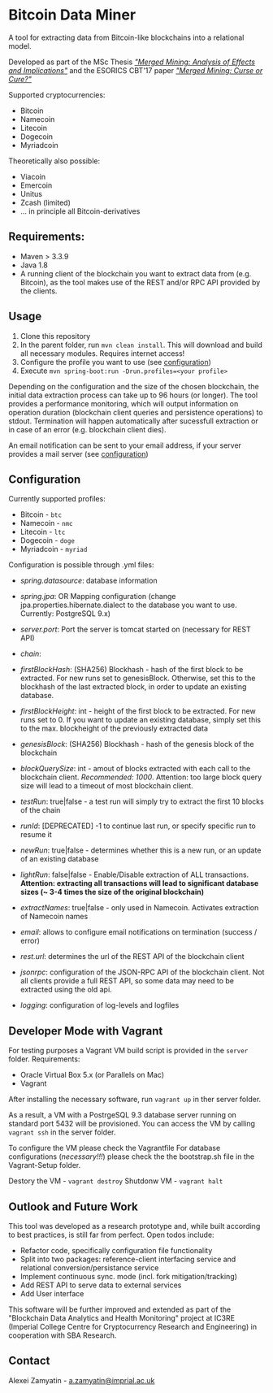 # Bitcoin Data Miner

A tool for extracting data from Bitcoin-like blockchains into a relational model. 

Developed as part of the MSc Thesis <a target=__blank href="http://repositum.tuwien.ac.at/obvutwhs/download/pdf/2315652"> _"Merged Mining: Analysis of Effects and Implications"_</a> and the ESORICS CBT'17 paper <a target=__blank href="https://eprint.iacr.org/2017/791.pdf" >_"Merged Mining: Curse or Cure?"_</a>

Supported cryptocurrencies:
+ Bitcoin
+ Namecoin
+ Litecoin
+ Dogecoin
+ Myriadcoin

Theoretically also possible:
+ Viacoin
+ Emercoin
+ Unitus
+ Zcash (limited)
+ ... in principle all Bitcoin-derivatives

## Requirements:

+ Maven > 3.3.9
+ Java 1.8
+ A running client of the blockchain you want to extract data from (e.g. Bitcoin), as the tool makes use of the REST and/or RPC API provided by the clients.


## Usage

1. Clone this repository
2. In the parent folder, run ``` mvn clean install ```. This will download and build all necessary modules. Requires internet access!
3. Configure the profile you want to use (see [configuration](#configuration))
4. Execute ``` mvn spring-boot:run -Drun.profiles=<your profile> ```

Depending on the configuration and the size of the chosen blockchain, the initial data extraction process can take up to 96 hours (or longer).
The tool provides a performance monitoring, which will output information on operation duration (blockchain client queries and persistence operations) to stdout. 
Termination will happen automatically after sucessfull extraction or in case of an error (e.g. blockchain client dies). 

An email notification can be sent to your email address, if your server provides a mail server (see [configuration](#configuration))

## Configuration
Currently supported profiles: 

+ Bitcoin - ```btc```
+ Namecoin - ```nmc```
+ Litecoin - ```ltc```
+ Dogecoin - ```doge```
+ Myriadcoin - ```myriad```

Configuration is possible through .yml files:
+ *spring.datasource*: database information
+ *spring.jpa*: OR Mapping configuration (change jpa.properties.hibernate.dialect to the database you want to use. Currently: PostgreSQL 9.x)
+ *server.port*: Port the server is tomcat started on (necessary for REST API)
+ *chain*:
 + *firstBlockHash*: (SHA256) Blockhash - hash of the first block to be extracted. For new runs set to genesisBlock. Otherwise, set this to the blockhash of the last extracted block, in order to update an existing database.
 + *firstBlockHeight*: int - height of the first block to be extracted. For new runs set to 0. If you want to update an existing database, simply set this to the max. blockheight of the previously extracted data
 + *genesisBlock*: (SHA256) Blockhash - hash of the genesis block of the blockchain
 + *blockQuerySize*: int - amout of blocks extracted with each call to the blockchain client. *Recommended: 1000*. Attention: too large block query size will lead to a timeout of most blockchain client. 
 + *testRun*: true|false - a test run will simply try to extract the first 10 blocks of the chain
 + *runId*: [DEPRECATED] -1 to continue last run, or specify specific run to resume it 
 + *newRun*: true|false - determines whether this is a new run, or an update of an existing database
 + *lightRun*: false|false - Enable/Disable extraction of ALL transactions. **Attention: extracting all transactions will lead to significant database sizes (~ 3-4 times the size of the original blockchain)**
 + *extractNames*: true|false - only used in Namecoin. Activates extraction of Namecoin names

+ *email*: allows to configure email notifications on termination (success / error)
+ *rest.url*: determines the url of the REST API of the blockchain client
+ *jsonrpc*: configuration of the JSON-RPC API of the blockchain client. Not all clients provide a full REST API, so some data may need to be extracted using the old api.
+ *logging*: configuration of log-levels and logfiles

## Developer Mode with Vagrant
For testing purposes a Vagrant VM build script is provided in the ```server``` folder. 
Requirements: 
+ Oracle Virtual Box 5.x (or Parallels on Mac)
+ Vagrant

After installing the necessary software, run ```vagrant up``` in ther server folder. 

As a result, a VM with a PostrgeSQL 9.3 database server running on standard port 5432 will be provisioned. 
You can access the VM by calling ```vagrant ssh``` in the server folder. 

To configure the VM please check the Vagrantfile 
For database configurations (*necessary!!!*) please check the the bootstrap.sh file in the Vagrant-Setup folder. 

Destory the VM - ```vagrant destroy```
Shutdonw VM - ```vagrant halt```

## Outlook and Future Work
This tool was developed as a research prototype and, while built according to best practices, is still far from perfect. 
Open todos include:
* Refactor code, specifically configuration file functionality
* Split into two packages: reference-client interfacing service and relational conversion/persistance service
* Implement continuous sync. mode (incl. fork mitigation/tracking)
* Add REST API to serve data to external services
* Add User interface

This software will be further improved and extended as part of the "Blockchain Data Analytics and Health Monitoring" project at IC3RE (Imperial College Centre for Cryptocurrency Research and Engineering) in cooperation with SBA Research. 

## Contact
Alexei Zamyatin - a.zamyatin@imprial.ac.uk


